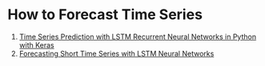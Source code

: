 # How to Forecast Time Series

1. [Time Series Prediction with LSTM Recurrent Neural Networks in Python with Keras](http://machinelearningmastery.com/time-series-prediction-lstm-recurrent-neural-networks-python-keras/)
2. [Forecasting Short Time Series with LSTM Neural Networks](https://www.analyticsvidhya.com/blog/2016/02/time-series-forecasting-codes-python/)